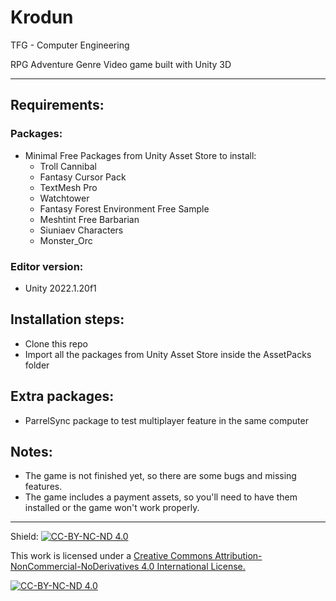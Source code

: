 # Krodun
TFG - Computer Engineering

RPG Adventure Genre Video game built with Unity 3D

---

## Requirements:

### Packages:
- Minimal Free Packages from Unity Asset Store to install:
  - Troll Cannibal
  - Fantasy Cursor Pack
  - TextMesh Pro
  - Watchtower
  - Fantasy Forest Environment Free Sample
  - Meshtint Free Barbarian
  - Siuniaev Characters
  - Monster_Orc

### Editor version:
- Unity 2022.1.20f1

## Installation steps:

- Clone this repo
- Import all the packages from Unity Asset Store inside the AssetPacks folder 

## Extra packages:

- ParrelSync package to test multiplayer feature in the same computer

## Notes:

- The game is not finished yet, so there are some bugs and missing features.
- The game includes a payment assets, so you'll need to have them installed or the game won't work properly.

---

Shield: [![CC-BY-NC-ND 4.0][CC-BY-NC-ND-shield]][CC-BY-NC-ND]

This work is licensed under a [Creative Commons Attribution-NonCommercial-NoDerivatives 4.0 International License.][CC-BY-NC-ND]

[![CC-BY-NC-ND 4.0][CC-BY-NC-ND-image]][CC-BY-NC-ND]

[CC-BY-NC-ND-shield]: https://img.shields.io/badge/License-CC--BY--NC--ND--4.0-lightgrey
[CC-BY-NC-ND]: http://creativecommons.org/licenses/by-nc-nd/4.0/
[CC-BY-NC-ND-image]: https://i.creativecommons.org/l/by-nc-nd/4.0/88x31.png

